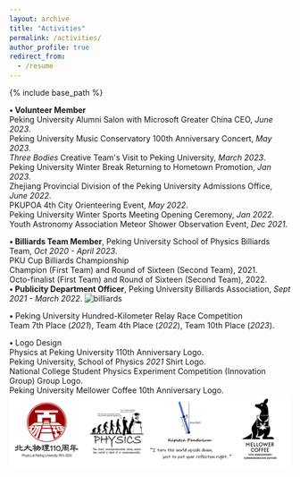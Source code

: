 ```yaml
---
layout: archive
title: "Activities"
permalink: /activities/
author_profile: true
redirect_from:
  - /resume
---
```


{% include base_path %}

 **• Volunteer Member**<br>
Peking University Alumni Salon with Microsoft Greater China CEO, <i>June 2023</i>.<br>
Peking University Music Conservatory 100th Anniversary Concert, <i>May 2023</i>.<br>
<i>Three Bodies</i> Creative Team's Visit to Peking University, <i>March 2023</i>.<br>
Peking University Winter Break Returning to Hometown Promotion, <i>Jan 2023</i>.<br>
Zhejiang Provincial Division of the Peking University Admissions Office, <i>June 2022</i>.<br>
PKUPOA 4th City Orienteering Event, <i>May 2022</i>.<br>
Peking University Winter Sports Meeting Opening Ceremony, <i>Jan 2022</i>.<br>
Youth Astronomy Association Meteor Shower Observation Event, <i>Dec 2021</i>.<br>

 **• Billiards Team Member**, Peking University School of Physics Billiards Team, <i>Oct 2020 - April 2023</i>.<br>
PKU Cup Billiards Championship<br>
Champion (First Team) and Round of Sixteen (Second Team), 2021.<br>
Octo-finalist (First Team) and Round of Sixteen (Second Team), 2022.<br>
 **• Publicity Department Officer**, Peking University Billiards Association, <i>Sept 2021 - March 2022</i>.
 <img src="../images/billiards.png" alt="billiards">

 **•** Peking University Hundred-Kilometer Relay Race Competition<br>
Team 7th Place (<i>2021</i>), Team 4th Place (<i>2022</i>), Team 10th Place (<i>2023</i>).

 **•** Logo Design<br>
Physics at Peking University 110th Anniversary Logo.<br>
Peking University, School of Physics <i>2021</i> Shirt Logo.<br>
National College Student Physics Experiment Competition (Innovation Group) Group Logo.<br>
Peking University Mellower Coffee 10th Anniversary Logo.
<img src="../images/logo.png" alt="logo">
